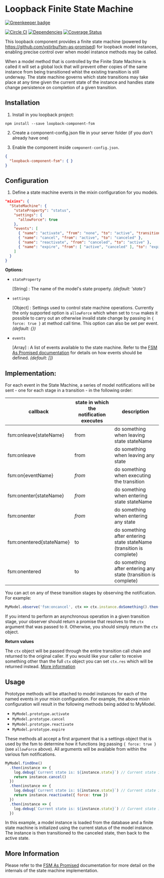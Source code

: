 # Loopback Finite State Machine

[![Greenkeeper badge](https://badges.greenkeeper.io/fullcube/loopback-component-fsm.svg)](https://greenkeeper.io/)

[![Circle CI](https://circleci.com/gh/fullcube/loopback-component-fsm.svg?style=svg)](https://circleci.com/gh/fullcube/loopback-component-fsm) [![Dependencies](http://img.shields.io/david/fullcube/loopback-component-fsm.svg?style=flat)](https://david-dm.org/fullcube/loopback-component-fsm) [![Coverage Status](https://coveralls.io/repos/github/fullcube/loopback-component-fsm/badge.svg?branch=master)](https://coveralls.io/github/fullcube/loopback-component-fsm?branch=master)

This loopback component provides a finite state machine (powered by https://github.com/vstirbu/fsm-as-promised) for loopback model instances, enabling precise control over when model instance methods may be called.

When a model method that is controlled by the Finite State Machine is called it will set a global lock that will prevent other copies of the same instance from being transitioned whist the existing transition is still underway. The state machine governs which state transitions may take place at any time given the current state of the instance and handles state change persistence on completion of a given transition.

## Installation

1. Install in you loopback project:

  `npm install --save loopback-component-fsm`

2. Create a component-config.json file in your server folder (if you don't already have one)

3. Enable the component inside `component-config.json`.

  ```json
  {
    "loopback-component-fsm": { }
  }
  ```

## Configuration

1. Define a state machine events in the mixin configuration for you models.

  ```json
  "mixins": {
    "StateMachine": {
      "stateProperty": "status",
      "settings": {
        "allowForce": true
      },
      "events": [
        { "name": "activate", "from": "none", "to": "active", "transitionOptions": { "skipBeforeSave" : true } },
        { "name": "cancel", "from": "active", "to": "canceled" },
        { "name": "reactivate", "from": "canceled", "to": "active" },
        { "name": "expire", "from": [ "active", "canceled" ], "to": "expired" }
      ]
    }
  }
  ```

**Options:**

- `stateProperty`

  [String] : The name of the model's state property. *(default: 'state')*

- `settings`

  [Object] : Settings used to control state machine operations. Currently the only supported option is `allowForce` which when set to `true` makes it possible to carry out an otherwise invalid state change by passing in `{ force: true }` at method call time. This option can also be set per event. *(default: {})*

- `events`

  [Array] : A list of events available to the state machine. Refer to the [FSM As Promised documentation](https://github.com/vstirbu/fsm-as-promised) for details on how events should be defined. *(default: [])*

## Implementation:

For each event in the State Machine, a series of model notifications will be sent - one for each stage in a transition - in the following order:

| callback | state in which the notification executes | description |
| --- | --- | --- |
| fsm:onleave{stateName} | from | do something when leaving state stateName |
| fsm:onleave | from | do something when leaving any state |
| fsm:on{eventName} | _from_ | do something when executing the transition |
| fsm:onenter{stateName} | _from_ | do something when entering state stateName |
| fsm:onenter | _from_ | do something when entering any state |
| fsm:onentered{stateName} | to | do something after entering state stateName (transition is complete) |
| fsm:onentered | to | do something after entering any state (transition is complete) |

You can act on any of these transition stages by observing the notification. For example:

```javascript
MyModel.observe('fsm:oncancel', ctx => ctx.instance.doSomething().then(() => ctx))
```

If you intend to perform an asynchronous operation in a given transition stage, your observer should return a promise that resolves to the `ctx` argument that was passed to it. Otherwise, you should simply return the `ctx` object.

**Return values**

The `ctx` object will be passed through the entire transition call chain and returned to the original caller. If you would like your caller to receive something other than the full `ctx` object you can set `ctx.res` which will be returned instead. [More information](https://github.com/vstirbu/fsm-as-promised#returned-values)

## Usage

Prototype methods will be attached to model instances for each of the named events in your mixin configuration. For
example, the above mixin configuration will result in the following methods being added to MyModel.

- `MyModel.prototype.activate`
- `MyModel.prototype.cancel`
- `MyModel.prototype.reactivate`
- `MyModel.prototype.expire`

These methods all accept a first argument that is a settings object that is used by the fsm to determine how it functions (eg passing `{ force: true }` (see `allowForce` above). All arguments will be available from within the various fsm notifications.

```javascript
MyModel.findOne()
  .then(instance => {
    log.debug(`Current state is: ${instance.state}`) // Current state is: active
    return instance.cancel()
  })
  .then(instance => {
    log.debug(`Current state is: ${instance.state}`) // Current state is: canceled
    return instance.reactivate({ force: true })
  })
  .then(instance => {
    log.debug(`Current state is: ${instance.state}`) // Current state is: active
  })
```

In this example, a model instance is loaded from the database and a finite state machine is initialized using the current status of the model instance. The instance is then transitioned to the canceled state, then back to the active state.


## More Information

Please refer to the [FSM As Promised](https://github.com/vstirbu/fsm-as-promised) documentation for more detail on the internals of the state machine implementation.
